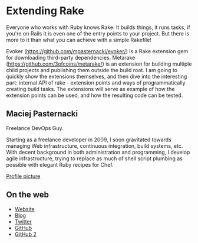 # Extending Rake

Everyone who works with Ruby knows Rake. It builds things, it runs tasks, if you're on Rails it is even one of the entry points to your project. But there is more to it than what you can achieve with a simple Rakefile!

Evoker (https://github.com/mpasternacki/evoker/) is a Rake extension gem for downloading third-party dependencies. Metarake (https://github.com/3ofcoins/metarake/) is an extension for building multiple child projects and publishing them outside the build root. I am going to quickly show the extensions themselves, and then dive into the interesting part: internal API of rake - extension points and ways of programmatically creating build tasks. The extensions will serve as example of how the extension points can be used, and how the resulting code can be tested.

## Maciej Pasternacki

Freelance DevOps Guy.

Starting as a freelance developer in 2009, I soon gravitated towards managing Web infrastructure, continuous integration, build systems, etc. With decent background in both administration and programming, I develop agile infrastructure, trying to replace as much of shell script plumbing as possible with elegant Ruby recipes for Chef.

[Profile picture](http://www.gravatar.com/avatar/1bd1f0ff92bed69bfb53eefa9fd606f8.png?s=150)

## On the web

- [Website](http://pasternacki.net/)
- [Blog](http://3ofcoins.net/)
- [Twitter](https://twitter.com/mpasternacki)
- [GitHub](https://github.com/mpasternacki)
- [GitHub 2](https://github.com/3ofcoins)
